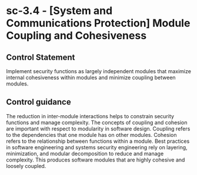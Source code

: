 # sc-3.4 - \[System and Communications Protection\] Module Coupling and Cohesiveness

## Control Statement

Implement security functions as largely independent modules that maximize internal cohesiveness within modules and minimize coupling between modules.

## Control guidance

The reduction in inter-module interactions helps to constrain security functions and manage complexity. The concepts of coupling and cohesion are important with respect to modularity in software design. Coupling refers to the dependencies that one module has on other modules. Cohesion refers to the relationship between functions within a module. Best practices in software engineering and systems security engineering rely on layering, minimization, and modular decomposition to reduce and manage complexity. This produces software modules that are highly cohesive and loosely coupled.

